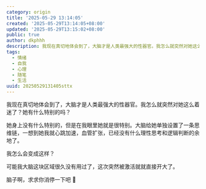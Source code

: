 ```yaml
---
category: origin
title: '2025-05-29 13:14:05'
created: '2025-05-29T13:14:05+08:00'
updated: '2025-05-29T13:15:02+08:00'
public: true
author: dkphhh
description: 我现在真切地体会到了，大脑才是人类最强大的性器官。我怎么就突然对她这么着迷了？她有什么特别的吗……
tags:
  - 情绪
  - 自我
  - 心理
  - 随笔
  - 生活
uuid: 20250529131405sttx
---
```


我现在真切地体会到了，大脑才是人类最强大的性器官。我怎么就突然对她这么着迷了？她有什么特别的吗？

她身上没有什么特别的，但是在我眼里她就是很特别。大脑给她单独设置了一条思维链，一想到她我就心跳加速，血管扩张，已经没有什么理性思考和逻辑判断的余地了。

我怎么会变成这样？

可能我大脑这块区域很久没有用过了，这次突然被激活就就直接开大了。

脑子啊，求求你消停一下吧 🙏
